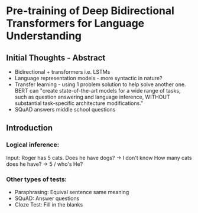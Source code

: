 # Pre-training of Deep Bidirectional Transformers for Language Understanding

## Initial Thoughts - Abstract
* Bidirectional + transformers i.e. LSTMs
* Language representation models - more syntactic in nature?
* Transfer learning - using 1 problem solution to help solve another one. BERT can "create state-of-the-art models for a wide range of tasks, such as question answering and language inference, WITHOUT substantial task-specific architecture modifications." 
* SQuAD answers middle school questions

## Introduction

### Logical inference: 

Input: Roger has 5 cats.
Does he have dogs? -> I don't know
How many cats does he have? -> 5 / who's He?

### Other types of tests:
* Paraphrasing: Equival sentence same meaning
* SQuAD: Answer questions
* Cloze Test: Fill in the blanks



